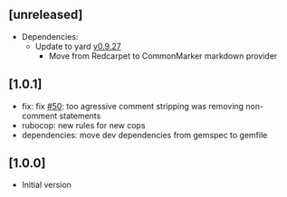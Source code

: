 ## [unreleased]

- Dependencies:
  - Update to yard [v0.9.27](https://github.com/lsegal/yard/releases/tag/v0.9.27)
    - Move from Redcarpet to CommonMarker markdown provider

## [1.0.1]

- fix: fix [#50][#50]: too agressive comment stripping was removing non-comment statements
- rubocop: new rules for new cops
- dependencies: move dev dependencies from gemspec to gemfile

[#50]:https://github.com/noraj/vbsmin/issues/50

## [1.0.0]

- Initial version
